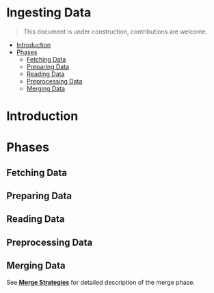 # Ingesting Data  <!-- omit in toc -->

> This document is under construction, contributions are welcome.

- [Introduction](#introduction)
- [Phases](#phases)
  - [Fetching Data](#fetching-data)
  - [Preparing Data](#preparing-data)
  - [Reading Data](#reading-data)
  - [Preprocessing Data](#preprocessing-data)
  - [Merging Data](#merging-data)

# Introduction

# Phases

## Fetching Data

## Preparing Data

## Reading Data

## Preprocessing Data

## Merging Data

See **[Merge Strategies](docs/merge_strategies.md)** for detailed description of the merge phase.
